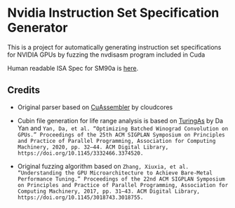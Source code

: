 # Nvidia Instruction Set Specification Generator
This is a project for automatically generating instruction set specifications for NVIDIA GPUs by fuzzing the nvdisasm program included in Cuda

Human readable ISA Spec for SM90a is [here](https://kuterdinel.com/nv_isa/).

## Credits
- Original parser based on [CuAssembler](https://github.com/cloudcores/CuAssembler) by cloudcores

- Cubin file generation for life range analysis is based on [TuringAs](https://github.com/daadaada/turingas) by Da Yan and `Yan, Da, et al. “Optimizing Batched Winograd Convolution on GPUs.” Proceedings of the 25th ACM SIGPLAN Symposium on Principles and Practice of Parallel Programming, Association for Computing Machinery, 2020, pp. 32–44. ACM Digital Library, https://doi.org/10.1145/3332466.3374520.`

- Original fuzzing algorithm based on `Zhang, Xiuxia, et al. “Understanding the GPU Microarchitecture to Achieve Bare-Metal Performance Tuning.” Proceedings of the 22nd ACM SIGPLAN Symposium on Principles and Practice of Parallel Programming, Association for Computing Machinery, 2017, pp. 31–43. ACM Digital Library, https://doi.org/10.1145/3018743.3018755.`

